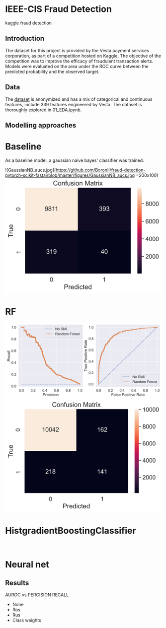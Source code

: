 # IEEE-CIS Fraud Detection
kaggle fraud detection

## Introduction 

The dataset for this project is provided by the Vesta payment services corporation, 
as part of a competition hosted on Kaggle. The objective of the competition was to 
improve the efficacy of fraudulent transaction alerts. Models were evaluated on the 
area under the ROC curve between the predicted probability and the observed target.

## Data

The [dataset](https://www.kaggle.com/c/ieee-fraud-detection/discussion/101203) is 
anonymized and has a mix of categorical and continuous features, include 339 
features engineered by Vesta. The dataset is thoroughly explored in 01_EDA.ipynb.  

## Modelling approaches

# Baseline
As a baseline model, a gaussian naive bayes' classifier was trained.

![GaussianNB_aucs.jpg](https://github.com/BoronII/fraud-detection-pytorch-scikit-fastai/blob/master/figures/GaussianNB_aucs.jpg =200x100)
![GaussianNB_cm.jpg](https://github.com/BoronII/fraud-detection-pytorch-scikit-fastai/blob/master/figures/GaussianNB_cm.jpg)

# RF

![Important_Features_RF_aucs.jpg](https://github.com/BoronII/fraud-detection-pytorch-scikit-fastai/blob/master/figures/Important_Features_RF_aucs.jpg)
![Important_Features_RF_cm.jpg](https://github.com/BoronII/fraud-detection-pytorch-scikit-fastai/blob/master/figures/Important_Features_RF_cm.jpg)

# HistgradientBoostingClassifier

![]()
![]()

# Neural net

## Results

AUROC vs PERCISION RECALL
- None
- Ros
- Rus
- Class weights




